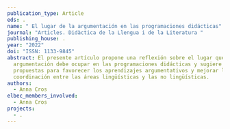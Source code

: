 ```yaml
---
publication_type: Article
eds: .
name: " El lugar de la argumentación en las programaciones didácticas"
journal: "Articles. Didàctica de la Llengua i de la Literatura "
publishing_house: .
year: "2022"
doi: "ISSN: 1133-9845"
abstract: El presente artículo propone una reflexión sobre el lugar que la
  argumentación debe ocupar en las programaciones didácticas y sugiere algunas
  propuestas para favorecer los aprendizajes argumentativos y mejorar la
  coordinación entre las áreas lingüísticas y las no lingüísticas.
authors:
  - Anna Cros
elbec_members_involved:
  - Anna Cros
projects:
  - .
---
```

